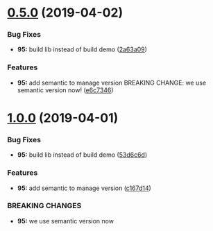 # [0.5.0](https://git.manomano.tech/component-react/toolkit.manomano-lan.com/compare/v0.4.0...v0.5.0) (2019-04-02)


### Bug Fixes

* **95:** build lib instead of build demo ([2a63a09](https://git.manomano.tech/component-react/toolkit.manomano-lan.com/commit/2a63a09))


### Features

* **95:** add semantic to manage version BREAKING CHANGE: we use semantic version now! ([e6c7346](https://git.manomano.tech/component-react/toolkit.manomano-lan.com/commit/e6c7346))

# [1.0.0](https://git.manomano.tech/component-react/toolkit.manomano-lan.com/compare/v0.4.0...v1.0.0) (2019-04-01)


### Bug Fixes

* **95:** build lib instead of build demo ([53d6c6d](https://git.manomano.tech/component-react/toolkit.manomano-lan.com/commit/53d6c6d))


### Features

* **95:** add semantic to manage version ([c167d14](https://git.manomano.tech/component-react/toolkit.manomano-lan.com/commit/c167d14))


### BREAKING CHANGES

* **95:** we use semantic version now
